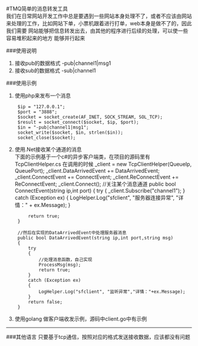 #TMQ简单的消息转发工具  
我们在日常网站开发工作中总是要遇到一些网站本身处理不了，或者不应该由网站
来处理的工作，比如网站下单，小票机跟着进行打单，web本身是做不了的，因此我们需要
网站能够把信息转发出去，由其他的程序进行后续的处理，可以使一些容易堆积起来的地方
能够并行起来

###使用说明
1. 接收pub的数据格式 -pub|channel1|msg1
2. 接收sub的数据格式 -sub|channel1
  
###使用示例
1. 使用php来发布一个消息

        $ip = "127.0.0.1";
        $port = "3888";
        $socket = socket_create(AF_INET, SOCK_STREAM, SOL_TCP);
        $result = socket_connect($socket, $ip, $port);
        $in = "-pub|channel1|msg1";
        socket_write($socket, $in, strlen($in));
        socket_close($socket);

2. 使用.Net接收某个通道的消息  
下面的示例基于一个c#的异步客户端类，在项目的源码里有TcpClientHelper.cs
在调用的时候
        _client = new TcpClientHelper(QueueIp, QueuePort);
        _client.DataArrivedEvent += DataArrivedEvent;
        _client.ConnectEvent += ConnectEvent;
        _client.ReConnectEvent += ReConnectEvent;
        _client.Connect();
        //关注某个消息通道
        public bool ConnectEvent(string ip,int port)
        {
            try
            {
                 _client.Subscribe("channel1");
            }
            catch (Exception ex)
            {
                LogHelper.Log("sfclient", "服务器连接异常", "详情：" + ex.Message);
            }
            
            return true;
        }
       
        //然后在实现的DataArrivedEvent中处理服务器消息
        public bool DataArrivedEvent(string ip,int port,string msg)
        {
            try
            {
                //处理消息函数，自己实现
                ProcessMsg(msg);
                return true;
            }
            catch (Exception ex)
            {
                LogHelper.Log("sfclient", "监听异常","详情："+ex.Message);
            }
            return false;
        }
       
3. 使用golang 做客户端收发示例，源码中client.go中有示例
***
###其他语言
只要基于tcp通信，按照对应的格式发送接收数据，应该都没有问题        
    

